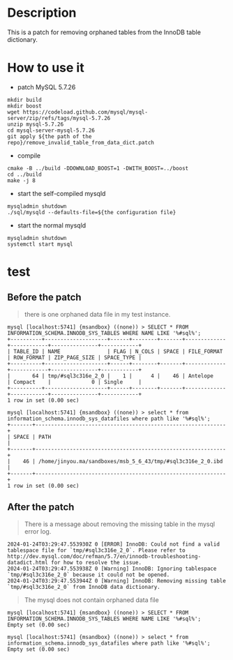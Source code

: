 # Description
This is a patch for removing orphaned tables from the InnoDB table dictionary.

# How to use it

- patch MySQL 5.7.26
```
mkdir build
mkdir boost
wget https://codeload.github.com/mysql/mysql-server/zip/refs/tags/mysql-5.7.26
unzip mysql-5.7.26
cd mysql-server-mysql-5.7.26
git apply ${the path of the repo}/remove_invalid_table_from_data_dict.patch
```
- compile
```
cmake -B ../build -DDOWNLOAD_BOOST=1 -DWITH_BOOST=../boost
cd ../build
make -j 8
```

- start the self-compiled mysqld
```
mysqladmin shutdown
./sql/mysqld --defaults-file=${the configuration file}
```

- start the normal mysqld
```
mysqladmin shutdown
systemctl start mysql
```

# test

## Before the patch
> there is one orphaned data file in my test instance.

```
mysql [localhost:5741] {msandbox} ((none)) > SELECT * FROM INFORMATION_SCHEMA.INNODB_SYS_TABLES WHERE NAME LIKE '%#sql%';
+----------+--------------------+------+--------+-------+-------------+------------+---------------+------------+
| TABLE_ID | NAME               | FLAG | N_COLS | SPACE | FILE_FORMAT | ROW_FORMAT | ZIP_PAGE_SIZE | SPACE_TYPE |
+----------+--------------------+------+--------+-------+-------------+------------+---------------+------------+
|       64 | tmp/#sql3c316e_2_0 |    1 |      4 |    46 | Antelope    | Compact    |             0 | Single     |
+----------+--------------------+------+--------+-------+-------------+------------+---------------+------------+
1 row in set (0.00 sec)

mysql [localhost:5741] {msandbox} ((none)) > select * from information_schema.innodb_sys_datafiles where path like '%#sql%';
+-------+-------------------------------------------------------------+
| SPACE | PATH                                                        |
+-------+-------------------------------------------------------------+
|    46 | /home/jinyou.ma/sandboxes/msb_5_6_43/tmp/#sql3c316e_2_0.ibd |
+-------+-------------------------------------------------------------+
1 row in set (0.00 sec)
```

## After the patch

> There is a message about removing the missing table in the mysql error log.
```
2024-01-24T03:29:47.553930Z 0 [ERROR] InnoDB: Could not find a valid tablespace file for `tmp/#sql3c316e_2_0`. Please refer to http://dev.mysql.com/doc/refman/5.7/en/innodb-troubleshooting-datadict.html for how to resolve the issue.
2024-01-24T03:29:47.553938Z 0 [Warning] InnoDB: Ignoring tablespace `tmp/#sql3c316e_2_0` because it could not be opened.
2024-01-24T03:29:47.553944Z 0 [Warning] InnoDB: Removing missing table `tmp/#sql3c316e_2_0` from InnoDB data dictionary.
```

> The mysql does not contain orphaned data file

```
mysql [localhost:5741] {msandbox} ((none)) > SELECT * FROM INFORMATION_SCHEMA.INNODB_SYS_TABLES WHERE NAME LIKE '%#sql%';
Empty set (0.00 sec)

mysql [localhost:5741] {msandbox} ((none)) > select * from information_schema.innodb_sys_datafiles where path like '%#sql%';
Empty set (0.00 sec)
```

